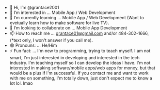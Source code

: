 - 👋 Hi, I’m @grantace2001
- 👀 I’m interested in ... Mobile App / Web Development
- 🌱 I’m currently learning ... Mobile App / Web Development (Want to evetually learn how to make software for live TV).
- 💞️ I’m looking to collaborate on ... Mobile App Development
- 📫 How to reach me ... grantace01@gmail.com and/or 484-302-1666, (*text only, I won't answer if you call me).
- 😄 Pronouns: ... He/Him
- ⚡ Fun fact: ... I'm new to programming, trying to teach myself. I am not smart, I'm just interested in developing and interested in the tech industry. I'm teaching myself so I can develop the ideas I have. I'm not interested in making software/mobile apps/web apps for money, but that would be a plus if I'm successful. If you contact me and want to work with me on something, I'm totally down, just don't expect me to know a lot lol. lmao

<!---
grantace2001/grantace2001 is a ✨ special ✨ repository because its `README.md` (this file) appears on your GitHub profile.
You can click the Preview link to take a look at your changes.
--->
